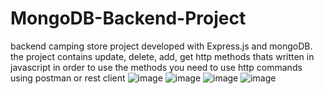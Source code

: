 # MongoDB-Backend-Project
backend camping store  project developed with Express.js  and mongoDB.
the project contains update, delete, add, get http methods thats written  in javascript 
in order to use the methods you need to use http commands using postman or rest client 
![image](https://user-images.githubusercontent.com/100614036/183252020-b28614bf-7273-4fc7-a5d4-8d4548c34c91.png)
![image](https://user-images.githubusercontent.com/100614036/183252143-46d2f0c3-a14d-4c9d-b444-1d16d02e2afc.png)
![image](https://user-images.githubusercontent.com/100614036/183252218-89e8897f-9151-47c0-a548-6d4d4209ed93.png)
![image](https://user-images.githubusercontent.com/100614036/183252400-12c8d0c6-f274-4338-9e4d-05648a975558.png)




